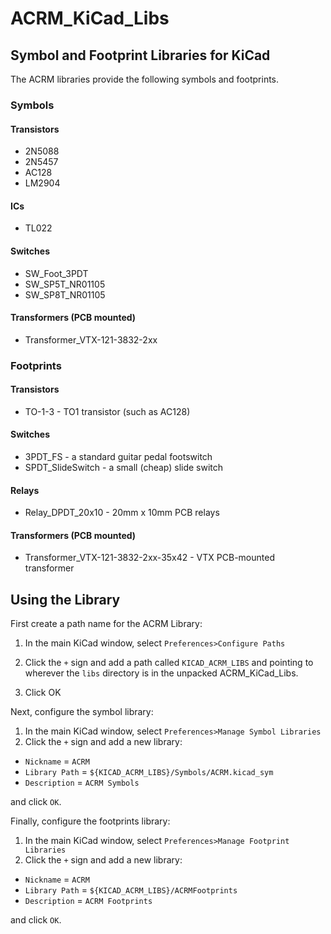 ACRM_KiCad_Libs
===============

Symbol and Footprint Libraries for KiCad
----------------------------------------

The ACRM libraries provide the following symbols and footprints.

### Symbols

#### Transistors
- 2N5088
- 2N5457
- AC128
- LM2904

#### ICs
- TL022

#### Switches
- SW_Foot_3PDT
- SW_SP5T_NR01105
- SW_SP8T_NR01105

#### Transformers (PCB mounted)
- Transformer_VTX-121-3832-2xx


### Footprints

#### Transistors
- TO-1-3 - TO1 transistor (such as AC128)

#### Switches
- 3PDT_FS - a standard guitar pedal footswitch
- SPDT_SlideSwitch - a small (cheap) slide switch

#### Relays
- Relay_DPDT_20x10 - 20mm x 10mm PCB relays

#### Transformers (PCB mounted)
- Transformer_VTX-121-3832-2xx-35x42 - VTX PCB-mounted transformer

Using the Library
-----------------

First create a path name for the ACRM Library:

1. In the main KiCad window, select `Preferences>Configure Paths`

2. Click the `+` sign and add a path called `KICAD_ACRM_LIBS` and pointing to wherever the `libs` directory is in the unpacked ACRM_KiCad_Libs.

3. Click OK

Next, configure the symbol library:

1. In the main KiCad window, select `Preferences>Manage Symbol Libraries`
2. Click the `+` sign and add a new library:

- `Nickname` = `ACRM`
- `Library Path` = `${KICAD_ACRM_LIBS}/Symbols/ACRM.kicad_sym`
- `Description` = `ACRM Symbols`

and click `OK`.

Finally, configure the footprints library:

1. In the main KiCad window, select `Preferences>Manage Footprint Libraries`
2. Click the `+` sign and add a new library:

- `Nickname` = `ACRM`
- `Library Path` = `${KICAD_ACRM_LIBS}/ACRMFootprints`
- `Description` = `ACRM Footprints`

and click `OK`.


